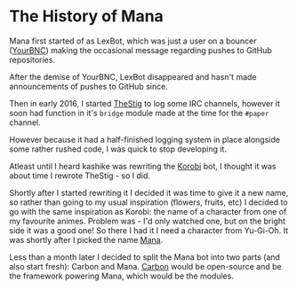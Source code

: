 The History of Mana
===================

Mana first started of as LexBot, which was just a user on a bouncer ([YourBNC]) making the occasional message regarding
pushes to GitHub repositories.

After the demise of YourBNC, LexBot disappeared and hasn't made announcements of pushes to GitHub since.

Then in early 2016, I started [TheStig] to log some IRC channels, however it soon had function in it's `bridge` module
made at the time for the `#paper` channel.

However because it had a half-finished logging system in place alongside some rather rushed code, I was quick to stop
developing it.

Atleast until I heard kashike was rewriting the [Korobi] bot, I thought it was about time I rewrote TheStig - so I did.

Shortly after I started rewriting it I decided it was time to give it a new name, so rather than going to my usual 
inspiration (flowers, fruits, etc) I decided to go with the same inspiration as Korobi: the name of a character from
one of my favourite animes. Problem was - I'd only watched one, but on the bright side it was a good one! So there I
had it I need a character from Yu-Gi-Oh. It was shortly after I picked the name [Mana].

Less than a month later I decided to split the Mana bot into two parts (and also start fresh): Carbon and Mana.
[Carbon] would be open-source and be the framework powering Mana, which would be the modules.

[YourBNC]: https://yourbnc.co.uk/
[TheStig]: https://github.com/Lexteam/TheStig
[Korobi]: https://korobi.io/
[Mana]: http://yugioh.wikia.com/wiki/Mana
[Carbon]: https://github.com/ManaBot/Carbon
